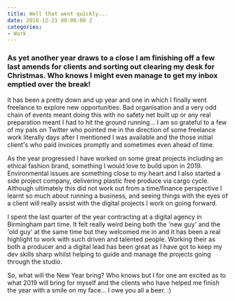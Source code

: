 ```yaml
---
title: Well that went quickly...
date: 2018-12-21 08:08:00 Z
categories:
- Work
---
```


### As yet another year draws to a close I am finishing off a few last amends for clients and sorting out clearing my desk for Christmas. Who knows I might even manage to get my inbox emptied over the break!

It has been a pretty down and up year and one in which I finally went freelance to explore new opportunities. Bad organisation and a very odd chain of events meant doing this with no safety net built up or any real preparation meant I had to hit the ground running... I am so grateful to a few of my pals on Twitter who pointed me in the direction of some freelance work literally days after I mentioned I was available and the those initial client's who paid invoices promptly and sometimes even ahead of time.

As the year progressed I have worked on some great projects including an ethical fashion brand, something I would love to build upon in 2019. Environmental issues are something close to my heart and I also started a side project company, delivering plastic free produce via cargo cycle. Although ultimately this did not work out from a time/finance perspective I learnt so much about running a business, and seeing things with the eyes of a client will really assist with the digital projects I work on going forward.

I spent the last quarter of the year contracting at a digital agency in Birmingham part time. It felt really weird being both the 'new guy' and the 'old guy' at the same time but they welcomed me in and it has been a real highlight to work with such driven and talented people. Working their as both a producer and a digital lead has been great as I have got to keep my dev skills sharp whilst helping to guide and manage the projects going through the studio.

So, what will the New Year bring? Who knows but I for one am excited as to what 2019 will bring for myself and the clients who have helped me finish the year with a smile on my face... I owe you all a beer. :) 


 